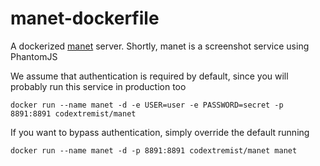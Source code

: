 # manet-dockerfile

A dockerized [manet](http://github.com/vbauer/manet) server. Shortly, manet is a screenshot service
using PhantomJS

We assume that authentication is required by default, since you will probably
run this service in production too

```
docker run --name manet -d -e USER=user -e PASSWORD=secret -p 8891:8891 codextremist/manet
```

If you want to bypass authentication, simply override the default running

```
docker run --name manet -d -p 8891:8891 codextremist/manet manet
```
